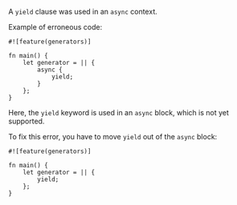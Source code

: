 A `yield` clause was used in an `async` context.

Example of erroneous code:

```compile_fail,E0727,edition2018
#![feature(generators)]

fn main() {
    let generator = || {
        async {
            yield;
        }
    };
}
```

Here, the `yield` keyword is used in an `async` block,
which is not yet supported.

To fix this error, you have to move `yield` out of the `async` block:

```edition2018
#![feature(generators)]

fn main() {
    let generator = || {
        yield;
    };
}
```
